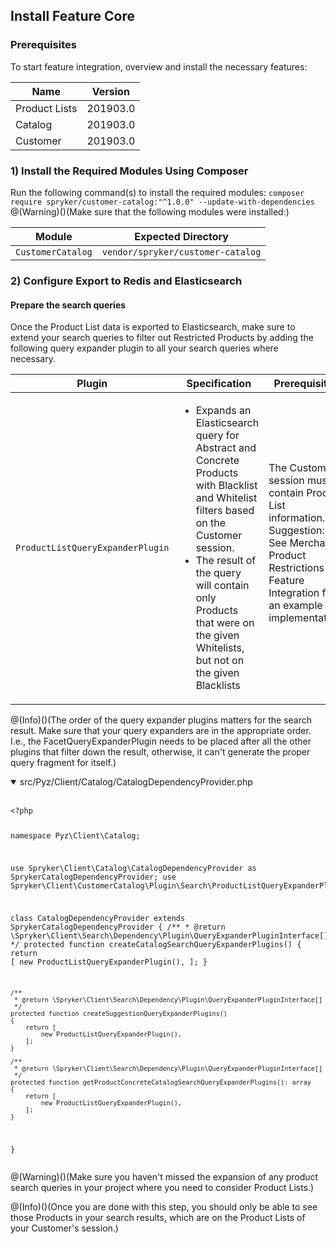 ## Install Feature Core
### Prerequisites
To start feature integration, overview and install the necessary features:

| Name | Version  |
| --- | --- |
| Product Lists | 201903.0 |
| Catalog | 201903.0 |
| Customer | 201903.0 |
### 1) Install the Required Modules Using Composer
Run the following command(s) to install the required modules:
`composer require spryker/customer-catalog:"^1.0.0" --update-with-dependencies`
@(Warning)()(Make sure that the following modules were installed:)

| Module | Expected Directory |
| --- | --- |
| `CustomerCatalog` | `vendor/spryker/customer-catalog` |
### 2) Configure Export to Redis and Elasticsearch
#### Prepare the search queries
Once the Product List data is exported to Elasticsearch, make sure to extend your search queries to filter out Restricted Products by adding the following query expander plugin to all your search queries where necessary.

| Plugin | Specification | Prerequisites | Namespace |
| --- | --- | --- | --- |
| `ProductListQueryExpanderPlugin` | <ul><li>Expands an Elasticsearch query for Abstract and Concrete Products with Blacklist and Whitelist filters based on the Customer session.</li><li>The result of the query will contain only Products that were on the given Whitelists, but not on the given Blacklists | The Customer session must contain Product List information. Suggestion: See Merchant Product Restrictions Feature Integration for an example implementation. </li><ul>| `Spryker\Client\CustomerCatalog\Plugin\Search` |
@(Info)()(The order of the query expander plugins matters for the search result. Make sure that your query expanders are in the appropriate order. I.e., the FacetQueryExpanderPlugin needs to be placed after all the other plugins that filter down the result, otherwise, it can't generate the proper query fragment for itself.)
<details open>
<summary>src/Pyz/Client/Catalog/CatalogDependencyProvider.php</summary><br>
<div class="code-toolbar"><pre class=" language-php"><code class=" language-php">&lt;?php
 
namespace Pyz\Client\Catalog;
 
use Spryker\Client\Catalog\CatalogDependencyProvider as SprykerCatalogDependencyProvider;
use Spryker\Client\CustomerCatalog\Plugin\Search\ProductListQueryExpanderPlugin;
 
class CatalogDependencyProvider extends SprykerCatalogDependencyProvider
{
	/**
	 * @return \Spryker\Client\Search\Dependency\Plugin\QueryExpanderPluginInterface[]
	 */
	protected function createCatalogSearchQueryExpanderPlugins()
	{
		return [
			new ProductListQueryExpanderPlugin(),
		];
	}
 
	/**
	 * @return \Spryker\Client\Search\Dependency\Plugin\QueryExpanderPluginInterface[]
	 */
	protected function createSuggestionQueryExpanderPlugins()
	{
		return [
			new ProductListQueryExpanderPlugin(),
		];
	}
 
	/**
	 * @return \Spryker\Client\Search\Dependency\Plugin\QueryExpanderPluginInterface[]
	 */
	protected function getProductConcreteCatalogSearchQueryExpanderPlugins(): array
	{
		return [
			new ProductListQueryExpanderPlugin(),
		];
	}
}
</code></pre></div>
</details>

    
@(Warning)()(Make sure you haven't missed the expansion of any product search queries in your project where you need to consider Product Lists.)
    
@(Info)()(Once you are done with this step, you should only be able to see those Products in your search results, which are on the Product Lists of your Customer's session.)